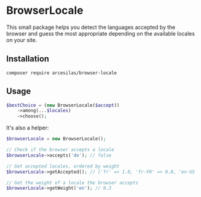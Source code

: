 # BrowserLocale

This small package helps you detect the languages accepted by the browser and guess the most appropriate depending on the available locales on your site.

## Installation

`composer require arcesilas/browser-locale`

## Usage

```php
$bestChoice = (new BrowserLocale($accept))
    ->among(...$locales)
    ->choose();
```

It's also a helper:

```php
$browserLocale = new BrowserLocale();

// Check if the browser accepts a locale
$browserLocale->accepts('de'); // false

// Get accepted locales, ordered by weight
$browserLocale->getAccepted(); // ['fr' => 1.0, 'fr-FR' => 0.8, 'en-US' => 0.5, 'en' => 0.3]

// Get the weight of a locale the browser accepts
$browserLocale->getWeight('en'); // 0.3
```
